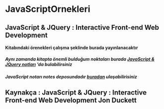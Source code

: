 # JavaScriptOrnekleri

## JavaScript & JQuery : Interactive Front-end Web Development

#### Kitabındaki örenekleri çalışma şeklinde burada yayınlanacaktır

##### Aynı zamanda kitapta önemli bulduğum noktaları burada [JavaScript & JQuery notları](https://github.com/omerfruk/JavaScriptOrnekleri/blob/master/javascript%20ve%20jquery%20notlar%C4%B1.md) 'da bulabilirsiniz

##### JavaScript notarı notes deposundadır [buradan](https://github.com/omerfruk/Notes.git) ulaşabilirisiniz

## Kaynakça : JavaScript & JQuery : Interactive Front-end Web Development **Jon Duckett**
